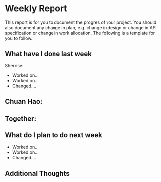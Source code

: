 # Weekly Report

This report is for you to document the progres of your project. You should also document any change in plan, e.g. change in design or change in API specification or change in work allocation. The following is a template for you to follow.

## What have I done last week

Sherrise:  
-   Worked on...
-   Worked on...
-   Changed....

Chuan Hao:  
-

Together:  
-

## What do I plan to do next week

-   Worked on...
-   Worked on...
-   Changed....

## Additional Thoughts

